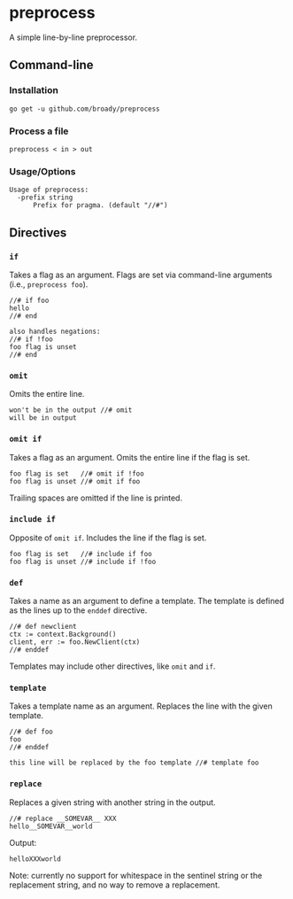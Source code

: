 # preprocess

A simple line-by-line preprocessor.

## Command-line

### Installation

```
go get -u github.com/broady/preprocess
```

### Process a file

```
preprocess < in > out
```

### Usage/Options

```
Usage of preprocess:
  -prefix string
      Prefix for pragma. (default "//#")
```

## Directives

### `if`

Takes a flag as an argument. Flags are set via command-line arguments (i.e., `preprocess foo`).

```
//# if foo
hello
//# end

also handles negations:
//# if !foo
foo flag is unset
//# end
```

### `omit`

Omits the entire line.

```
won't be in the output //# omit
will be in output
```

### `omit if`

Takes a flag as an argument. Omits the entire line if the flag is set.

```
foo flag is set   //# omit if !foo
foo flag is unset //# omit if foo
```

Trailing spaces are omitted if the line is printed.

### `include if`

Opposite of `omit if`. Includes the line if the flag is set.

```
foo flag is set   //# include if foo
foo flag is unset //# include if !foo
```

### `def`

Takes a name as an argument to define a template. The template is defined as the lines up to the `enddef` directive.

```
//# def newclient
ctx := context.Background()
client, err := foo.NewClient(ctx)
//# enddef
```

Templates may include other directives, like `omit` and `if`.

### `template`

Takes a template name as an argument. Replaces the line with the given template.

```
//# def foo
foo
//# enddef

this line will be replaced by the foo template //# template foo
```

### `replace`

Replaces a given string with another string in the output.

```
//# replace __SOMEVAR__ XXX
hello__SOMEVAR__world
```

Output:
```
helloXXXworld
```

Note: currently no support for whitespace in the sentinel string or the replacement string, and no way to remove a replacement.
